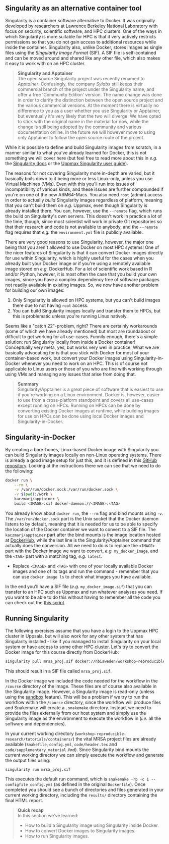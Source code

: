 ## Singularity as an alternative container tool

Singularity is a container software alternative to Docker. It was originally
developed by researchers at Lawrence Berkeley National Laboratory with focus on
security, scientific software, and HPC clusters. One of the ways in which
Singularity is more suitable for HPC is that it very actively restricts
permissions so that you do not gain access to additional resources while inside
the container. Singularity also, unlike Docker, stores images as single files
using the *Singularity Image Format* (SIF). A SIF file is self-contained and can
be moved around and shared like any other file, which also makes it easy to work
with on an HPC cluster.

> **Singularity and Apptainer** <br>
> The open source Singularity project was recently renamed to *Apptainer*. 
> Confusingly, the company *Sylabs* still keeps their commercial branch of 
> the project under the Singularity name, and offer a free 'Community 
> Edition' version. The name change was done in order to clarify the 
> distinction between the open source project and the various commercial 
> versions.
> At the moment there is virtually no difference to you as a user whether you 
> use Singularity or Apptainer, but eventually it's very likely that the two 
> will diverge. 
> We have opted to stick with the original name in the material for now, 
> while the change is still being adopted by the community and various 
> documentation online. In the future we will however move to using only 
> Apptainer to follow the open source route of the project.

While it is possible to define and build Singularity images from scratch, in a
manner similar to what you've already learned for Docker, this is not something
we will cover here (but feel free to read more about this in *e.g.* the
[Singularity docs](https://sylabs.io/guides/master/user-guide/) or the [Uppmax
Singularity user guide](https://www.uppmax.uu.se/support/user-guides/singularity-user-guide/)).

The reasons for not covering Singularity more in-depth are varied, but it
basically boils down to it being more or less Linux-only, unless you use Virtual
Machines (VMs). Even with this you'll run into issues of incompatibility of
various kinds, and these issues are further compounded if you're on one of the 
new ARM64-Macs. You also need `root` (admin) access in order to actually *build*
Singularity images regardless of platform, meaning that you can't build them on
*e.g.* Uppmax, even though Singularity is already installed there. You can,
however, use the `--remote` flag, which runs the build on Singularity's own
servers. This doesn't work in practice a lot of the time, though, since most
scientist will work in private Git repositories so that their research and code
is not available to anybody, and the `--remote` flag requires that *e.g.* the
`environment.yml` file is publicly available.

There are very good reasons to use Singularity, however, the major one being
that you aren't allowed to use Docker on most HPC systems! One of the nicer
features of Singularity is that it can convert Docker images directly for use
within Singularity, which is highly useful for the cases when you already built
your Docker image or if you're using a remotely available image stored on *e.g.*
DockerHub. For a lot of scientific work based in R and/or Python, however, it is
most often the case that you build your own images, since you have a complex
dependency tree of software packages not readily available in existing images.
So, we now have another problem for building our own images:

1. Only Singularity is allowed on HPC systems, but you can't build images there
   due to not having `root` access.
2. You can build Singularity images locally and transfer them to HPCs, but this
   is problematic unless you're running Linux natively.

Seems like a "catch 22"-problem, right? There are certainly workarounds (some of
which we have already mentioned) but most are roundabout or difficult to get
working for all use-cases. Funnily enough, there's a simple solution: run
Singularity locally from inside a Docker container! Conceptually very meta, yes,
but works very well in practice. What we are basically advocating for is that
you stick with Docker for most of your container-based work, but convert your
Docker images using Singularity-in-Docker whenever you need to work on an HPC.
This is of course not applicable to Linux users or those of you who are fine
with working through using VMs and managing any issues that arise from doing
that.

> **Summary** <br>
> Singularity/Apptainer is a great piece of software that is easiest to use if
> you're working on a Linux environment. Docker is, however, easier to use from
> a cross-platform standpoint and covers all use-cases except running on HPCs.
> Running on HPCs can be done by converting existing Docker images at runtime,
> while building images for use on HPCs can be done using local Docker images
> and Singularity-in-Docker.

## Singularity-in-Docker

By creating a bare-bones, Linux-based Docker image with Singularity you can
build Singularity images locally on non-Linux operating systems. There is
already a good image setup for just this, and it is defined in this [GitHub
repository](https://github.com/kaczmarj/singularity-in-docker). Looking at the
instructions there we can see that we need to do the following:

```bash
docker run \
    --rm \
    -v /var/run/docker.sock:/var/run/docker.sock \
    -v $(pwd):/work \
    kaczmarj/apptainer \
    build <IMAGE>.sif docker-daemon://<IMAGE>:<TAG>
```

You already know about `docker run`, the `--rm` flag and bind mounts using `-v`.
The `/var/run/docker.sock` part is the Unix socket that the Docker daemon 
listens to by default, meaning that it is needed for us to be able to 
specify the location of the Docker container we want to convert to a SIF 
file. The `kaczmarj/apptainer` part after the bind mounts is the image 
location hosted at [DockerHub](https://hub.docker.com/r/kaczmarj/apptainer), 
while the last line is the Singularity/Apptainer command that actually does 
the conversion. All we need to do is to replace the `<IMAGE>` part with the 
Docker image we want to convert, *e.g.* `my_docker_image`, and the `<TAG>` 
part with a matching tag, *e.g.* `latest`.

* Replace `<IMAGE>` and `<TAG>` with one of your locally available Docker images
  and one of its tags and run the command - remember that you can use `docker
  image ls` to check what images you have available.

In the end you'll have a SIF file (*e.g.* `my_docker_image.sif`) that you can
transfer to an HPC such as Uppmax and run whatever analyses you need. If you
want to be able to do this without having to remember all the code you can check
out the [this script](https://github.com/fasterius/dotfiles/blob/main/scripts/singularity-in-docker.sh).

## Running Singularity

The following exercises assume that you have a login to the Uppmax HPC cluster
in Uppsala, but will also work for any other system that has Singularity
installed - like if you managed to install Singularity on your local system or
have access to some other HPC cluster. Let's try to convert the Docker image for
this course directly from DockerHub:

```bash
singularity pull mrsa_proj.sif docker://nbisweden/workshop-reproducible-research
```

This should result in a SIF file called `mrsa_proj.sif`.

In the Docker image we included the code needed for the workflow in the
`/course` directory of the image. These files are of course also available in
the Singularity image. However, a Singularity image is read-only (unless using
the [sandbox](https://sylabs.io/guides/master/user-guide/build_a_container.html#creating-writable-sandbox-directories)
feature). This will be a problem if we try to run the workflow
within the `/course` directory, since the workflow will produce files and
Snakemake will create a `.snakemake` directory.  Instead, we need to provide
the files externally from our host system and simply use the Singularity image
as the environment to execute the workflow in (*i.e.* all the software and
dependencies).

In your current working directory (`workshop-reproducible-research/tutorials/containers/`)
the vital MRSA project files are already available (`Snakefile`, `config.yml`,
`code/header.tex` and `code/supplementary_material.Rmd`). Since Singularity bind
mounts the current working directory we can simply execute the workflow and
generate the output files using:

```bash
singularity run mrsa_proj.sif
```

This executes the default run command, which is `snakemake -rp -c 1 --configfile
config.yml` (as defined in the original `Dockerfile`). Once completed you should
see a bunch of directories and files generated in your current working
directory, including the `results/` directory containing the final HTML report.

> **Quick recap** <br>
> In this section we've learned:
>
> - How to build a Singularity image using Singularity inside Docker.
> - How to convert Docker images to Singularity images.
> - How to run Singularity images.
